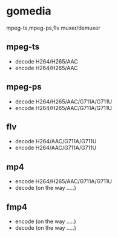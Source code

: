 # gomedia
 mpeg-ts,mpeg-ps,flv muxer/demuxer

## mpeg-ts
  - decode H264/H265/AAC
  - encode H264/H265/AAC
## mpeg-ps
  - decode H264/H265/AAC/G711A/G711U
  - encode H264/H265/AAC/G711A/G711U
## flv
  - decode H264/AAC/G711A/G711U
  - encode H264/AAC/G711A/G711U
## mp4
  - encode H264/H265/AAC/G711A/G711U
  - decode (on the way .....)
## fmp4
  - encode (on the way .....)
  - decode (on the way .....)



  
